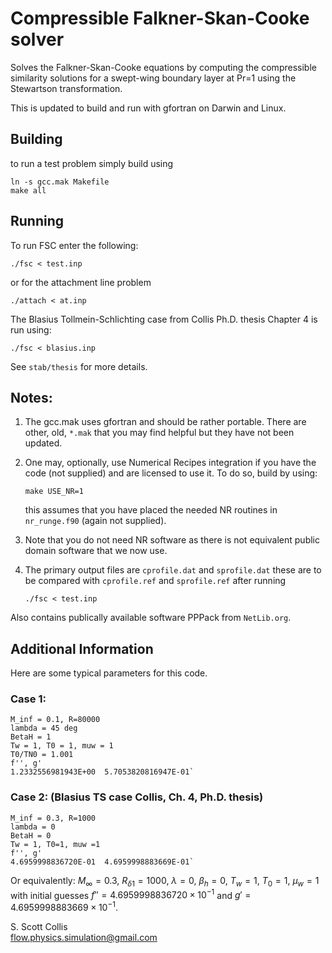 # Compressible Falkner-Skan-Cooke solver

Solves the Falkner-Skan-Cooke equations by computing the compressible similarity solutions for a swept-wing  boundary layer at Pr=1 using the Stewartson transformation.

This is updated to build and run with gfortran on Darwin and Linux. 

## Building

to run a test problem simply build using

    ln -s gcc.mak Makefile
    make all

## Running

To run FSC enter the following:

    ./fsc < test.inp

or for the attachment line problem

    ./attach < at.inp

The Blasius Tollmein-Schlichting case from Collis Ph.D. thesis
Chapter 4 is run using:

    ./fsc < blasius.inp

See `stab/thesis` for more details.

## Notes:

1. The gcc.mak uses gfortran and should be rather
   portable.  There are other, old, `*.mak` that you
   may find helpful but they have not been updated.
2. One may, optionally, use Numerical Recipes integration
   if you have the code (not supplied) and are 
   licensed to use it. To do so, build by using:

   `make USE_NR=1`

   this assumes that you have placed the needed NR
   routines in `nr_runge.f90` (again not supplied).
3. Note that you do not need NR software as there
   is not equivalent public domain software that
   we now use.
4. The primary output files are `cprofile.dat` and
   `sprofile.dat` these are to be compared with 
   `cprofile.ref` and `sprofile.ref` after running
   
   `./fsc < test.inp`

Also contains publically available software PPPack
from `NetLib.org`.

## Additional Information

Here are some typical parameters for this code.

### Case 1:
    M_inf = 0.1, R=80000
    lambda = 45 deg
    BetaH = 1
    Tw = 1, T0 = 1, muw = 1
    T0/TN0 = 1.001
    f'', g'
    1.2332556981943E+00  5.7053820816947E-01`

### Case 2: (Blasius TS case Collis, Ch. 4, Ph.D. thesis)
    M_inf = 0.3, R=1000
    lambda = 0
    BetaH = 0
    Tw = 1, T0=1, muw =1
    f'', g'
    4.6959998836720E-01  4.6959998883669E-01`

Or equivalently:  $M_\infty = 0.3$, $R_\delta{_1} = 1000$, $\lambda = 0$, $\beta_h = 0$, $T_w = 1$, $T_0 = 1$, $\mu_w = 1$
with initial guesses $f'' = 4.6959998836720\times10^{-1}$ and $g' = 4.6959998883669\times10^{-1}$.

S. Scott Collis\
flow.physics.simulation@gmail.com
